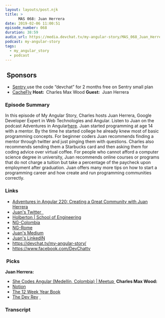 ```yaml
---
layout: layouts/post.njk
title: >
      MAS 068: Juan Herrera
date: 2019-02-06 11:00:51
episode_number: 068
duration: 38:59
audio_url: https://media.devchat.tv/my-angular-story/MAS_068_Juan_Herrera.mp3
podcast: my-angular-story
tags: 
  - my_angular_story
  - podcast
---
```


## **&nbsp;Sponsors**

- [Sentry&nbsp;](http://sentry.io/)use the code “devchat” for 2 months free on Sentry small plan
- [CacheFly](https://www.cachefly.com/)
**Host:&nbsp;** Charles Max Wood **Guest:** &nbsp;Juan Herrera
### **Episode Summary**
In this episode of My Angular Story, Charles hosts Juan Herrera, Google Developer Expert in Web Technologies and Angular. Listen to Juan on the podcast&nbsp;Adventures in Angular[here](https://devchat.tv/adv-in-angular/aia-220-creating-a-great-community-with-juan-herrera/). Juan started programming at age 14 with a mentor. By the time he started college he already knew most of basic programming concepts. For beginner coders Juan recommends finding a mentor through twitter and just pinging them with questions. Charles also recommends sending them a Starbucks card and then asking them for coding advice over virtual coffee. For people who cannot afford a computer science degree in university, Juan recommends online courses or programs that do not charge a tuition but take a percentage of the paycheck upon employment after graduation. Juan offers many more tips on how to start a programming career and how create and run programming communities correctly.
### **Links**

- <u><a href="https://devchat.tv/adv-in-angular/aia-220-creating-a-great-community-with-juan-herrera/">Adventures in Angular 220: Creating a Great Community with Juan Herrera</a></u>
- [Juan's Twitter &nbsp;](https://twitter.com/jdjuan?lang=en)
- [Holberton | School of Engineering](http://www.holbertonschool.com/_)
- [NG-Colombia](https://ngcolombia.com/)
- [NG-Rome](https://ngrome.io/)
- [Juan's Medium](https://medium.com/@jdjuan)
- [Juan's LinkedIN](https://www.linkedin.com/in/juandavidherrera/)
- <u><a href="https://devchat.tv/my-angular-story/">https://devchat.tv/my-angular-story/</a></u>
- <u><a href="https://www.facebook.com/DevChattv">https://www.facebook.com/DevChattv</a></u>

### **&nbsp;Picks**
 **Juan Herrera:**
- <u><a href="https://www.meetup.com/She-Codes-Angular/">She Codes Angular (Medellín, Colombia) | Meetup </a></u>
**&nbsp;Charles Max Wood:**
- [Notion](https://www.notion.so)
- [The 12 Week Year Book](https://12weekyear.com/)
- [The Dev Rev](https://devchat.tv/dev-rev/)
<u> </u>

### Transcript


